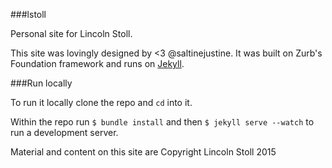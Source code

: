 ###lstoll

Personal site for Lincoln Stoll.

This site was lovingly designed by <3 @saltinejustine. It was built on Zurb's Foundation framework and runs on [Jekyll](http://jekyllrb.org).

###Run locally

To run it locally clone the repo and `cd` into it.

Within the repo run `$ bundle install` and then `$ jekyll serve --watch` to run a development server.


Material and content on this site are Copyright Lincoln Stoll 2015

